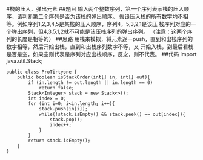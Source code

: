 #栈的压入、弹出元素
##题目
输入两个整数序列，第一个序列表示栈的压入顺序，请判断第二个序列是否为该栈的弹出顺序。
假设压入栈的所有数字均不相等。例如序列1,2,3,4,5是某栈的压入顺序，序列4，5,3,2,1是该压
栈序列对应的一个弹出序列，但4,3,5,1,2就不可能是该压栈序列的弹出序列。
（注意：这两个序列的长度是相等的）
##思路
用栈来模拟，将元素逐一push，直到和出栈序列的数字相等，然后开始出栈，直到和出栈序列数字不等，又
开始入栈，到最后看栈是否是空，如果空则代表是序列对应出栈顺序，反之，则不代表。
##代码
    import java.util.Stack;
    
    public class ProTirtyone {
        public boolean isStackOrder(int[] in, int[] out){
            if (in.length != out.length || in.length == 0)
                return false;
            Stack<Integer> stack = new Stack<>();
            int index = 0;
            for (int i=0; i<in.length; i++){
                stack.push(in[i]);
                while(!stack.isEmpty() && stack.peek() == out[index]){
                    stack.pop();
                    index++;
                }
            }
            return stack.isEmpty();
        }
    }
